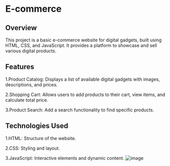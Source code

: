 # E-commerce

## Overview
This project is a basic e-commerce website for digital gadgets, built using HTML, CSS, and JavaScript. It provides a platform to showcase and sell various digital products.

## Features
1.Product Catalog: Displays a list of available digital gadgets with images, descriptions, and prices.

2.Shopping Cart: Allows users to add products to their cart, view items, and calculate total price.

3.Product Search: Add a search functionality to find specific products.

## Technologies Used
1.HTML: Structure of the website.

2.CSS: Styling and layout.

3.JavaScript: Interactive elements and dynamic content.
![image](https://github.com/user-attachments/assets/9d8629a9-ea7a-4ed1-bd0f-b75089430913)
